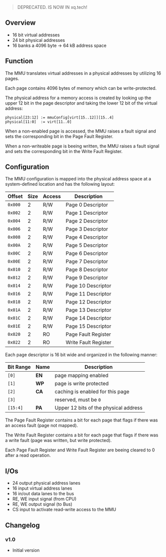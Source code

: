 > DEPRECATED. IS NOW IN xq.tech!

## Overview
- 16 bit virtual addresses
- 24 bit physical addresses
- 16 banks a 4096 byte -> 64 kB address space

## Function
The MMU translates virtual addresses in a physical addresses by utilizing 16 pages.

Each page contains 4096 bytes of memory which can be write-protected.

The physical address for a memory access is created by looking up the upper 12 bit in the page descriptor and taking the lower 12 bit of the virtual address:

```
physical[23:12] := mmuConfig[virt[15..12]][15..4]
physical[11:0]  := virt[11..0]
```

When a non-enabled page is accessed, the MMU raises a fault signal and sets the corresponding bit in the Page Fault Register.

When a non-writeable page is beeing written, the MMU raises a fault signal and sets the corresponding bit in the Write Fault Register.

## Configuration
The MMU configuration is mapped into the physical address space at a system-defined location and has the following layout:

| Offset  | Size | Access | Description           |
|---------|------|--------|-----------------------|
| `0x000` |    2 | R/W    | Page 0 Descriptor     |
| `0x002` |    2 | R/W    | Page 1 Descriptor     |
| `0x004` |    2 | R/W    | Page 2 Descriptor     |
| `0x006` |    2 | R/W    | Page 3 Descriptor     |
| `0x008` |    2 | R/W    | Page 4 Descriptor     |
| `0x00A` |    2 | R/W    | Page 5 Descriptor     |
| `0x00C` |    2 | R/W    | Page 6 Descriptor     |
| `0x00E` |    2 | R/W    | Page 7 Descriptor     |
| `0x010` |    2 | R/W    | Page 8 Descriptor     |
| `0x012` |    2 | R/W    | Page 9 Descriptor     |
| `0x014` |    2 | R/W    | Page 10 Descriptor    |
| `0x016` |    2 | R/W    | Page 11 Descriptor    |
| `0x018` |    2 | R/W    | Page 12 Descriptor    |
| `0x01A` |    2 | R/W    | Page 13 Descriptor    |
| `0x01C` |    2 | R/W    | Page 14 Descriptor    |
| `0x01E` |    2 | R/W    | Page 15 Descriptor    |
| `0x020` |    2 | RO     | Page Fault Register   |
| `0x022` |    2 | RO     | Write Fault Register  |

Each page descriptor is 16 bit wide and organized in the following manner:

| Bit Range | Name   | Description                           |
| --------- | ------ | ------------------------------------- |
| `[0]`     | **EN** | page mapping enabled                  |
| `[1]`     | **WP** | page is write protected               |
| `[2]`     | **CA** | caching is enabled for this page      |
| `[3]`     |        | reserved, must be `0`                 |
| `[15:4]`  | **PA** | Upper 12 bits of the physical address |

The Page Fault Register contains a bit for each page that flags if there was an access fault (page not mapped).

The Write Fault Register contains a bit for each page that flags if there was a write fault (page was written, but write protected).

Each Page Fault Register and Write Fault Register are beeing cleared to 0 after a read operation.

## I/Os

- 24 output physical address lanes
- 16 input virtual address lanes
- 16 in/out data lanes to the bus
- RE, WE input signal (from CPU)
- RE, WE output signal (to Bus)
- CS input to activate read-write access to the MMU

## Changelog

### v1.0
- Initial version


